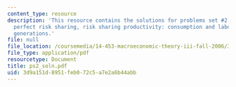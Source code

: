 ```yaml
---
content_type: resource
description: 'This resource contains the solutions for problems set #2 which includes
  perfect risk sharing, risk sharing productivity: consumption and labor, and overlapping
  generations.'
file: null
file_location: /coursemedia/14-453-macroeconomic-theory-iii-fall-2006/3d9a151d8951feb072c5a7e2a6b44abb_ps2_soln.pdf
file_type: application/pdf
resourcetype: Document
title: ps2_soln.pdf
uid: 3d9a151d-8951-feb0-72c5-a7e2a6b44abb
---
```

